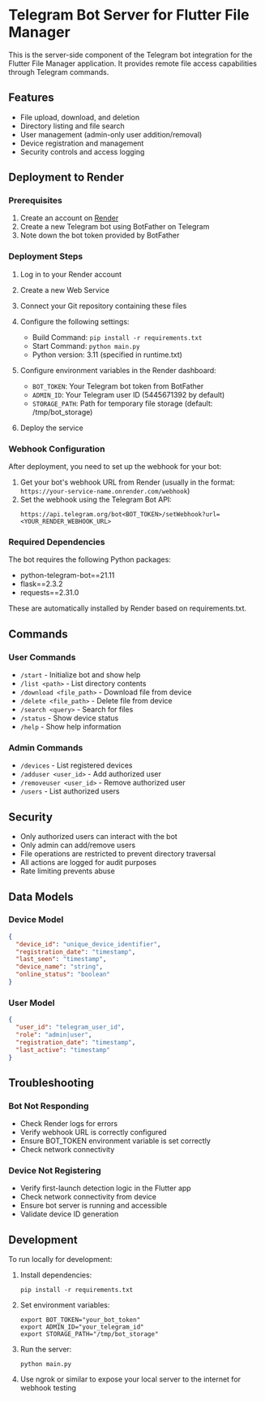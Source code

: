 # Telegram Bot Server for Flutter File Manager

This is the server-side component of the Telegram bot integration for the Flutter File Manager application. It provides remote file access capabilities through Telegram commands.

## Features

- File upload, download, and deletion
- Directory listing and file search
- User management (admin-only user addition/removal)
- Device registration and management
- Security controls and access logging

## Deployment to Render

### Prerequisites

1. Create an account on [Render](https://render.com)
2. Create a new Telegram bot using BotFather on Telegram
3. Note down the bot token provided by BotFather

### Deployment Steps

1. Log in to your Render account
2. Create a new Web Service
3. Connect your Git repository containing these files
4. Configure the following settings:
   - Build Command: `pip install -r requirements.txt`
   - Start Command: `python main.py`
   - Python version: 3.11 (specified in runtime.txt)

5. Configure environment variables in the Render dashboard:
   - `BOT_TOKEN`: Your Telegram bot token from BotFather
   - `ADMIN_ID`: Your Telegram user ID (5445671392 by default)
   - `STORAGE_PATH`: Path for temporary file storage (default: /tmp/bot_storage)

6. Deploy the service

### Webhook Configuration

After deployment, you need to set up the webhook for your bot:

1. Get your bot's webhook URL from Render (usually in the format: `https://your-service-name.onrender.com/webhook`)
2. Set the webhook using the Telegram Bot API:
   ```
   https://api.telegram.org/bot<BOT_TOKEN>/setWebhook?url=<YOUR_RENDER_WEBHOOK_URL>
   ```

### Required Dependencies

The bot requires the following Python packages:
- python-telegram-bot==21.11
- flask==2.3.2
- requests==2.31.0

These are automatically installed by Render based on requirements.txt.

## Commands

### User Commands
- `/start` - Initialize bot and show help
- `/list <path>` - List directory contents
- `/download <file_path>` - Download file from device
- `/delete <file_path>` - Delete file from device
- `/search <query>` - Search for files
- `/status` - Show device status
- `/help` - Show help information

### Admin Commands
- `/devices` - List registered devices
- `/adduser <user_id>` - Add authorized user
- `/removeuser <user_id>` - Remove authorized user
- `/users` - List authorized users

## Security

- Only authorized users can interact with the bot
- Only admin can add/remove users
- File operations are restricted to prevent directory traversal
- All actions are logged for audit purposes
- Rate limiting prevents abuse

## Data Models

### Device Model
```json
{
  "device_id": "unique_device_identifier",
  "registration_date": "timestamp",
  "last_seen": "timestamp",
  "device_name": "string",
  "online_status": "boolean"
}
```

### User Model
```json
{
  "user_id": "telegram_user_id",
  "role": "admin|user",
  "registration_date": "timestamp",
  "last_active": "timestamp"
}
```

## Troubleshooting

### Bot Not Responding
- Check Render logs for errors
- Verify webhook URL is correctly configured
- Ensure BOT_TOKEN environment variable is set correctly
- Check network connectivity

### Device Not Registering
- Verify first-launch detection logic in the Flutter app
- Check network connectivity from device
- Ensure bot server is running and accessible
- Validate device ID generation

## Development

To run locally for development:

1. Install dependencies:
   ```
   pip install -r requirements.txt
   ```

2. Set environment variables:
   ```
   export BOT_TOKEN="your_bot_token"
   export ADMIN_ID="your_telegram_id"
   export STORAGE_PATH="/tmp/bot_storage"
   ```

3. Run the server:
   ```
   python main.py
   ```

4. Use ngrok or similar to expose your local server to the internet for webhook testing